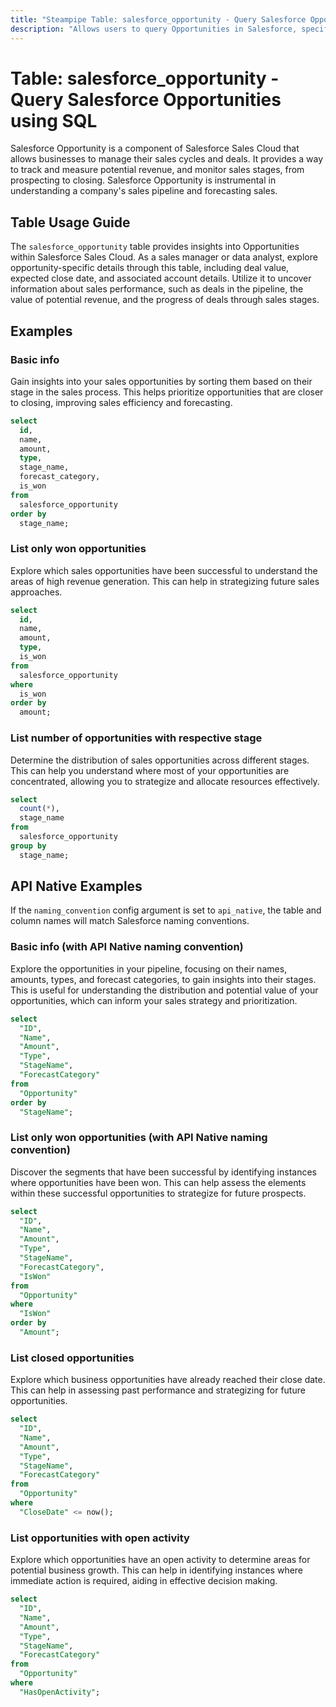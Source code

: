 ```yaml
---
title: "Steampipe Table: salesforce_opportunity - Query Salesforce Opportunities using SQL"
description: "Allows users to query Opportunities in Salesforce, specifically to retrieve details about business deals and their current sales stage, providing insights into sales performance and potential revenue."
---
```


# Table: salesforce_opportunity - Query Salesforce Opportunities using SQL

Salesforce Opportunity is a component of Salesforce Sales Cloud that allows businesses to manage their sales cycles and deals. It provides a way to track and measure potential revenue, and monitor sales stages, from prospecting to closing. Salesforce Opportunity is instrumental in understanding a company's sales pipeline and forecasting sales.

## Table Usage Guide

The `salesforce_opportunity` table provides insights into Opportunities within Salesforce Sales Cloud. As a sales manager or data analyst, explore opportunity-specific details through this table, including deal value, expected close date, and associated account details. Utilize it to uncover information about sales performance, such as deals in the pipeline, the value of potential revenue, and the progress of deals through sales stages.

## Examples

### Basic info
Gain insights into your sales opportunities by sorting them based on their stage in the sales process. This helps prioritize opportunities that are closer to closing, improving sales efficiency and forecasting.

```sql
select
  id,
  name,
  amount,
  type,
  stage_name,
  forecast_category,
  is_won
from
  salesforce_opportunity
order by
  stage_name;
```

### List only won opportunities
Explore which sales opportunities have been successful to understand the areas of high revenue generation. This can help in strategizing future sales approaches.

```sql
select
  id,
  name,
  amount,
  type,
  is_won
from
  salesforce_opportunity
where
  is_won
order by
  amount;
```

### List number of opportunities with respective stage
Determine the distribution of sales opportunities across different stages. This can help you understand where most of your opportunities are concentrated, allowing you to strategize and allocate resources effectively.

```sql
select
  count(*),
  stage_name
from
  salesforce_opportunity
group by
  stage_name;
```

## API Native Examples

If the `naming_convention` config argument is set to `api_native`, the table and column names will match Salesforce naming conventions.

### Basic info (with API Native naming convention)
Explore the opportunities in your pipeline, focusing on their names, amounts, types, and forecast categories, to gain insights into their stages. This is useful for understanding the distribution and potential value of your opportunities, which can inform your sales strategy and prioritization.

```sql
select
  "ID",
  "Name",
  "Amount",
  "Type",
  "StageName",
  "ForecastCategory"
from
  "Opportunity"
order by
  "StageName";
```

### List only won opportunities (with API Native naming convention)
Discover the segments that have been successful by identifying instances where opportunities have been won. This can help assess the elements within these successful opportunities to strategize for future prospects.

```sql
select
  "ID",
  "Name",
  "Amount",
  "Type",
  "StageName",
  "ForecastCategory",
  "IsWon"
from
  "Opportunity"
where
  "IsWon"
order by
  "Amount";
```

### List closed opportunities
Explore which business opportunities have already reached their close date. This can help in assessing past performance and strategizing for future opportunities.

```sql
select
  "ID",
  "Name",
  "Amount",
  "Type",
  "StageName",
  "ForecastCategory"
from
  "Opportunity"
where
  "CloseDate" <= now();
```

### List opportunities with open activity
Explore which opportunities have an open activity to determine areas for potential business growth. This can help in identifying instances where immediate action is required, aiding in effective decision making.

```sql
select
  "ID",
  "Name",
  "Amount",
  "Type",
  "StageName",
  "ForecastCategory"
from
  "Opportunity"
where
  "HasOpenActivity";
```
